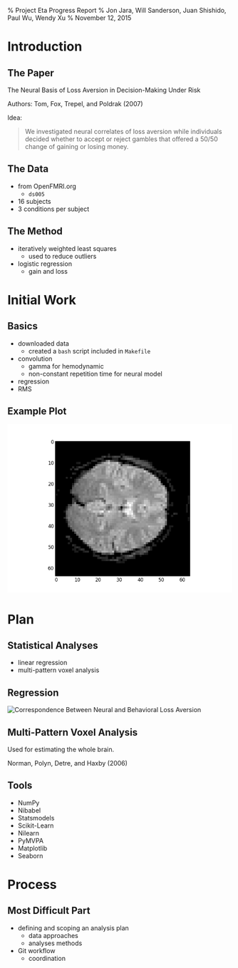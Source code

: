% Project Eta Progress Report
% Jon Jara, Will Sanderson, Juan Shishido, Paul Wu, Wendy Xu
% November 12, 2015

# Introduction

## The Paper

The Neural Basis of Loss Aversion in Decision-Making Under Risk

Authors: Tom, Fox, Trepel, and Poldrak (2007)

Idea:

> We investigated neural correlates of loss aversion while individuals decided
whether to accept or reject gambles that offered a 50/50 change of gaining or
losing money.

## The Data

- from OpenFMRI.org
    - `ds005`
- 16 subjects
- 3 conditions per subject

## The Method

- iteratively weighted least squares
    - used to reduce outliers
- logistic regression
    - gain and loss

# Initial Work

## Basics

- downloaded data
    - created a `bash` script included in `Makefile`
- convolution
    - gamma for hemodynamic
    - non-constant repetition time for neural model
- regression
- RMS

## Example Plot

![Middle slice of $\hat{\beta}_1$](image/beta1_middle_slice.png)

# Plan

## Statistical Analyses

- linear regression
- multi-pattern voxel analysis

## Regression

![Correspondence Between Neural
and Behavioral Loss Aversion](image/neural-behavioral-loss-aversion.png)

## Multi-Pattern Voxel Analysis

Used for estimating the whole brain.

Norman, Polyn, Detre, and Haxby (2006)

## Tools

- NumPy
- Nibabel
- Statsmodels
- Scikit-Learn
- Nilearn
- PyMVPA
- Matplotlib
- Seaborn

# Process

## Most Difficult Part

- defining and scoping an analysis plan
    - data approaches
    - analyses methods
- Git workflow
    - coordination
